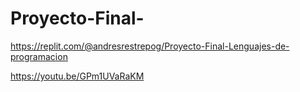 # Proyecto-Final-

https://replit.com/@andresrestrepog/Proyecto-Final-Lenguajes-de-programacion

https://youtu.be/GPm1UVaRaKM
